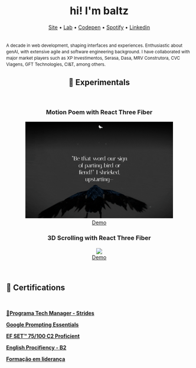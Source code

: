 <h1 align="center">hi! I'm baltz</h1>

<p align="center">
  <a href="https://baltz.dev/">Site</a> •
  <a href="https://codesandbox.io/u/baltazarparra">Lab</a> •
  <a href="https://codepen.io/baltazarparra">Codepen</a> •
  <a href="https://open.spotify.com/artist/5lgem0AFESB7PQ4GRg67CX?si=1mHXRfcPQvmXg9kJZO589Q">Spotify</a> •
  <a href="https://www.linkedin.com/in/baltazarparra/">Linkedin</a>
</p><br>

<small align="center">
A decade in web development, shaping interfaces and experiences. Enthusiastic about genAI, with extensive agile and software engineering background.
</small>
<small align="center">
  I have collaborated with major market players such as XP Investimentos, Serasa, Dasa, MRV Construtora, CVC Viagens, GFT Technologies, CI&T, among others.
</small>

<h2 align="center">🧬 Experimentals</h2><br>
<h3 align="center">Motion Poem with React Three Fiber</h3>

<p align="center">
  <img width="400" src="https://github.com/baltazarparra/the-raven/blob/main/raven.gif">
  <br><a href="https://the-raven.vercel.app/">Demo</a> 
</p>

<h3 align="center">3D Scrolling with React Three Fiber</h3>

<p align="center">
  <img align="center" width="400" src="https://github.com/baltazarparra/scrolling-motion/blob/main/lab1.gif">
  <br><a href="https://scrolling-motion.netlify.app/">Demo</a>
</p>
<br>

<h2>📘 Certifications</h2><br>

[🦘**Programa Tech Manager - Strides**](https://credential.net/d14a616d-e104-40d1-9e4f-dfdeae980e04)

[**Google Prompting Essentials**](https://www.coursera.org/account/accomplishments/verify/NKU1DD8BKZ64)

[**EF SET™ 75/100 C2 Proficient**](https://www.efset.org/cert/Mj458s)

[**English Procifiency - B2**](https://www.credly.com/badges/02d944a9-e2be-4950-a6aa-1fd945536d1b/linked_in_profile)

[**Formação em liderança**](https://conquerplus.com.br/certificates/cd0b025e-e7f9-491e-998f-dbd375628dac?enrollment)

<br>
